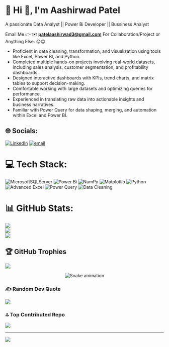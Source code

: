 # 💫 Hi 👋, I'm Aashirwad Patel
A passionate Data Analyst || Power Bi Developer || Bussiness Analyst

Email Me 👉 ✉️ **patelaashirwad3@gmail.com**  For Collaboration/Project or Anything Else. 😊😊
- Proficient in data cleaning, transformation, and visualization using tools like Excel, Power BI, and Python.
- Completed multiple hands-on projects involving real-world datasets, including sales analysis, customer segmentation, and profitability dashboards.
- Designed interactive dashboards with KPIs, trend charts, and matrix tables to support decision-making.
- Comfortable working with large datasets and optimizing queries for performance.
- Experienced in translating raw data into actionable insights and business narratives.
- Familiar with Power Query for data shaping, merging, and automation within Excel and Power BI.



## 🌐 Socials:
[![LinkedIn](https://img.shields.io/badge/LinkedIn-%230077B5.svg?logo=linkedin&logoColor=white)](https://linkedin.com/in/www.linkedin.com/in/aashirwad-patel-076161233) [![email](https://img.shields.io/badge/Email-D14836?logo=gmail&logoColor=white)](mailto:patelaashirwad3@gmail.com) 

# 💻 Tech Stack:
![MicrosoftSQLServer](https://img.shields.io/badge/Microsoft%20SQL%20Server-CC2927?style=for-the-badge&logo=microsoft%20sql%20server&logoColor=white) ![Power Bi](https://img.shields.io/badge/power_bi-F2C811?style=for-the-badge&logo=powerbi&logoColor=black) ![NumPy](https://img.shields.io/badge/numpy-%23013243.svg?style=for-the-badge&logo=numpy&logoColor=white) ![Matplotlib](https://img.shields.io/badge/Matplotlib-%23ffffff.svg?style=for-the-badge&logo=Matplotlib&logoColor=White) ![Python](https://img.shields.io/badge/python-3670A0?style=for-the-badge&logo=python&logoColor=ffdd54) ![Advanced Excel](https://img.shields.io/badge/Advanced%20Excel-217346?style=for-the-badge&logo=microsoft-excel&logoColor=white) ![Power Query](https://img.shields.io/badge/Power%20Query-742774?style=for-the-badge&logo=microsoft-power-bi&logoColor=white) ![Data Cleaning](https://img.shields.io/badge/Data%20Cleaning-4B8BBE?style=for-the-badge&logo=databricks&logoColor=white)
# 📊 GitHub Stats:
![](https://github-readme-stats.vercel.app/api?username=patelaashirwad3-droid&theme=dark&hide_border=false&include_all_commits=true&count_private=false)<br/>
![](https://nirzak-streak-stats.vercel.app/?user=patelaashirwad3-droid&theme=dark&hide_border=false)<br/>
![](https://github-readme-stats.vercel.app/api/top-langs/?username=patelaashirwad3-droid&theme=dark&hide_border=false&include_all_commits=true&count_private=false&layout=compact)

## 🏆 GitHub Trophies
![](https://github-profile-trophy.vercel.app/?username=patelaashirwad3-droid&theme=radical&no-frame=false&no-bg=true&margin-w=4)


<!-- Snake Game Repo View -->

<div align="center">
  <img src="https://profile-readme-generator.com/assets/snake.svg" alt="Snake animation" />
</div>

### ✍️ Random Dev Quote
![](https://quotes-github-readme.vercel.app/api?type=horizontal&theme=radical)

### 🔝 Top Contributed Repo
![](https://github-contributor-stats.vercel.app/api?username=patelaashirwad3-droid&limit=5&theme=dark&combine_all_yearly_contributions=true)

---
[![](https://visitcount.itsvg.in/api?id=patelaashirwad3-droid&icon=0&color=0)](https://visitcount.itsvg.in)

<!-- Proudly created with GPRM ( https://gprm.itsvg.in ) -->
